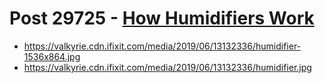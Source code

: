 # Post 29725 - [How Humidifiers Work](https://www.ifixit.com/News/29725/how-humidifiers-work)

- https://valkyrie.cdn.ifixit.com/media/2019/06/13132336/humidifier-1536x864.jpg
- https://valkyrie.cdn.ifixit.com/media/2019/06/13132336/humidifier.jpg
